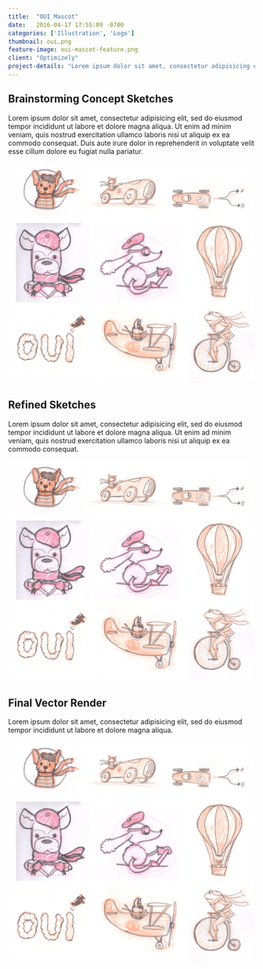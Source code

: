 ```yaml
---
title:  "OUI Mascot"
date:   2016-04-17 17:55:09 -0700
categories: ['Illustration', 'Logo']
thumbnail: oui.png
feature-image: oui-mascot-feature.png
client: "Optimizely"
project-details: "Lorem ipsum dolor sit amet, consectetur adipisicing elit, sed do eiusmod tempor incididunt ut labore et dolore magna aliqua. Ut enim ad minim veniam, quis nostrud exercitation ullamco laboris nisi ut aliquip ex ea commodo consequat. Duis aute irure dolor in reprehenderit in voluptate velit esse cillum dolore eu fugiat nulla pariatur."
---
```


<div class="row">
  <div class="col-sm-8 col-sm-offset-2">
    <h2>Brainstorming Concept Sketches</h2>
    <p>Lorem ipsum dolor sit amet, consectetur adipisicing elit, sed do eiusmod tempor incididunt ut labore et dolore magna aliqua. Ut enim ad minim veniam, quis nostrud exercitation ullamco laboris nisi ut aliquip ex ea commodo consequat. Duis aute irure dolor in reprehenderit in voluptate velit esse cillum dolore eu fugiat nulla pariatur.</p>
  </div>
  <img class="col-xs-10 col-xs-offset-1" src="../img/oui-sketches.png" alt="OUI Sketches">
</div>
<div class="row">
  <div class="col-sm-8 col-sm-offset-2">
    <h2>Refined Sketches</h2>
    <p>Lorem ipsum dolor sit amet, consectetur adipisicing elit, sed do eiusmod tempor incididunt ut labore et dolore magna aliqua. Ut enim ad minim veniam, quis nostrud exercitation ullamco laboris nisi ut aliquip ex ea commodo consequat.</p>
  </div>
  <img class="col-xs-10 col-xs-offset-1" src="../img/oui-sketches.png" alt="OUI Sketches">
</div>
<div class="row">
  <div class="col-sm-8 col-sm-offset-2">
    <h2>Final Vector Render</h2>
    <p>Lorem ipsum dolor sit amet, consectetur adipisicing elit, sed do eiusmod tempor incididunt ut labore et dolore magna aliqua.</p>
  </div>
  <img class="col-xs-10 col-xs-offset-1" src="../img/oui-sketches.png" alt="OUI Sketches">
</div>
